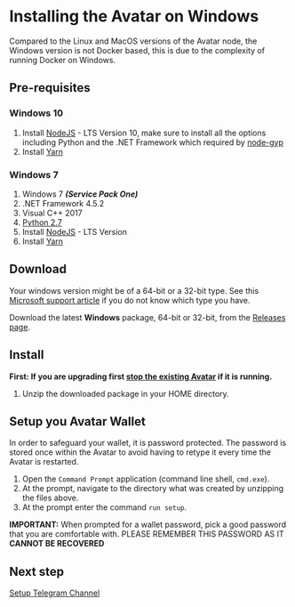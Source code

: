 # Installing the Avatar on Windows

Compared to the Linux and MacOS versions of the Avatar node, the Windows version is not Docker based, this is due to the complexity of running Docker on Windows.

## Pre-requisites

### Windows 10

1. Install [NodeJS](https://nodejs.org/) - LTS Version 10, make sure to install all the options including Python and the .NET Framework which required by [node-gyp](https://github.com/nodejs/node-gyp)
2. Install [Yarn](https://yarnpkg.com/)

### Windows 7

1. Windows 7 _**(Service Pack One)**_
2. .NET Framework 4.5.2
3. Visual C++ 2017
4. [Python 2.7](https://www.python.org/downloads/)
5. Install [NodeJS](https://nodejs.org/) - LTS Version
6. Install [Yarn](https://yarnpkg.com/)

## Download

Your windows version might be of a 64-bit or a 32-bit type. See this [Microsoft support article](https://support.microsoft.com/en-us/help/827218/how-to-determine-whether-a-computer-is-running-a-32-bit-version-or-64) if you do not know which type you have.

Download the latest **Windows** package, 64-bit or 32-bit, from the [Releases page](https://github.com/everlifeai/everlife-node-releases/releases).

## Install

**First: If you are upgrading first [stop the existing Avatar](300_Stopping_Avatar.md) if it is running.**

1. Unzip the downloaded package in your HOME directory.

## Setup you Avatar Wallet

In order to safeguard your wallet, it is password protected. The password is stored once within the Avatar to avoid having to retype it every time the Avatar is restarted.

1. Open the `Command Prompt` application (command line shell, `cmd.exe`).
2. At the prompt, navigate to the directory what was created by unzipping the files above.
3. At the prompt enter the command `run setup`.

**IMPORTANT:** When prompted for a wallet password, pick a good password that you are
comfortable with. PLEASE REMEMBER THIS PASSWORD AS IT **CANNOT BE RECOVERED**

## Next step

[Setup Telegram Channel](130_Setup_Telegram.md)
